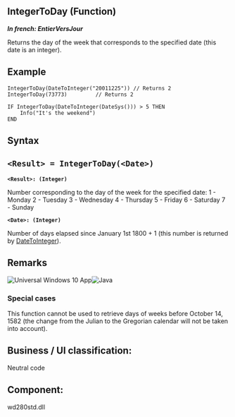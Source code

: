 


## IntegerToDay (Function)

***In french: EntierVersJour***



<a name="XUse"></a>
<a name="Use"></a>
<a name="description"></a>
Returns the day of the week that corresponds to the specified date (this date is an integer).




<a name="Example1"></a>
<a name="sample_code"></a>

## Example


```wl
IntegerToDay(DateToInteger("20011225"))	// Returns 2
IntegerToDay(73773)			// Returns 2

IF IntegerToDay(DateToInteger(DateSys())) > 5 THEN
	Info("It's the weekend")
END
```

<a name="XSYNTAX"></a>
<a name="SYNTAX1"></a>

## Syntax

`<Result> = IntegerToDay(<Date>)`
---

**`<Result>: (Integer)`**

Number corresponding to the day of the week for the specified date:
1 - Monday
2 - Tuesday
3 - Wednesday
4 - Thursday
5 - Friday
6 - Saturday
7 - Sunday

**`<Date>: (Integer)`**

Number of days elapsed since January 1st 1800 + 1 (this number is returned by [DateToInteger](../WDLang1/3027014.md)).  



<a name="NOTE0"></a>
<a name="NOTE0_1"></a>

## Remarks
![Universal Windows 10 App](https://doc.pcsoft.fr/ext/images/us/UNIVERSALAPP.png)![Java](https://doc.pcsoft.fr/ext/images/us/JAVA.png) 

### Special cases
<a name="special_cases_ELTPARAGRAPHE000098"></a>

This function cannot be used to retrieve days of weeks before October 14, 1582 (the change from the Julian to the Gregorian calendar will not be taken into account). 

<a name="XComponent"></a>

## Business / UI classification:
Neutral code
## Component:
wd280std.dll
